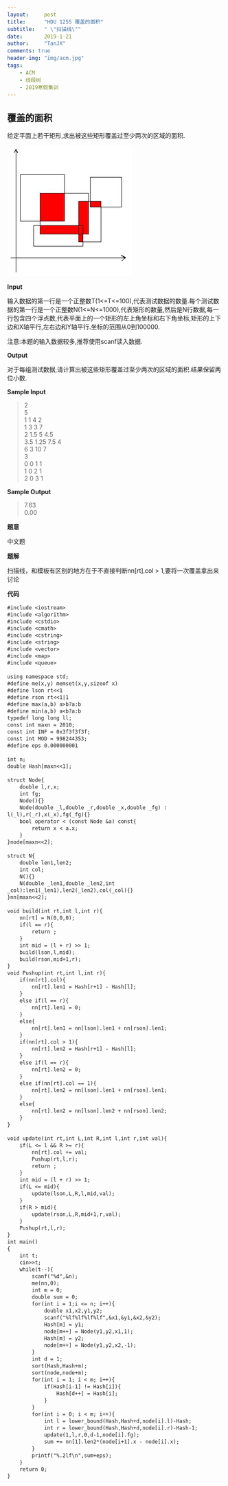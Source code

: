 ```yaml
---
layout:     post
title:      "HDU 1255 覆盖的面积"
subtitle:   " \"扫描线\""
date:       2019-1-21
author:     "TanJX"
comments: true
header-img: "img/acm.jpg"
tags:
    - ACM
    - 线段树
    - 2019寒假集训
---
```


## 覆盖的面积 

给定平面上若干矩形,求出被这些矩形覆盖过至少两次的区域的面积. 

![](/img/in_post/覆盖的面积.jpg)

**Input**

输入数据的第一行是一个正整数T(1<=T<=100),代表测试数据的数量.每个测试数据的第一行是一个正整数N(1<=N<=1000),代表矩形的数量,然后是N行数据,每一行包含四个浮点数,代表平面上的一个矩形的左上角坐标和右下角坐标,矩形的上下边和X轴平行,左右边和Y轴平行.坐标的范围从0到100000. 

注意:本题的输入数据较多,推荐使用scanf读入数据. 

**Output**

对于每组测试数据,请计算出被这些矩形覆盖过至少两次的区域的面积.结果保留两位小数. 

**Sample Input**

>2<br>
5<br>
1 1 4 2<br>
1 3 3 7<br>
2 1.5 5 4.5<br>
3.5 1.25 7.5 4<br>
6 3 10 7<br>
3<br>
0 0 1 1<br>
1 0 2 1<br>
2 0 3 1<br>

**Sample Output**

>7.63<br>
0.00

**题意**

中文题

**题解**

扫描线，和模板有区别的地方在于不直接判断nn[rt].col > 1,要将一次覆盖拿出来讨论

**代码**

```
#include <iostream>
#include <algorithm>
#include <cstdio>
#include <cmath>
#include <cstring>
#include <string>
#include <vector>
#include <map>
#include <queue>

using namespace std;
#define me(x,y) memset(x,y,sizeof x)
#define lson rt<<1
#define rson rt<<1|1
#define max(a,b) a>b?a:b
#define min(a,b) a<b?a:b
typedef long long ll;
const int maxn = 2010;
const int INF = 0x3f3f3f3f;
const int MOD = 998244353;
#define eps 0.000000001

int n;
double Hash[maxn<<1];

struct Node{
    double l,r,x;
    int fg;
    Node(){}
    Node(double _l,double _r,double _x,double _fg) : l(_l),r(_r),x(_x),fg(_fg){}
    bool operator < (const Node &a) const{
        return x < a.x;
    }
}node[maxn<<2];

struct N{
    double len1,len2;
    int col;
    N(){}
    N(double _len1,double _len2,int _col):len1(_len1),len2(_len2),col(_col){}
}nn[maxn<<2];

void build(int rt,int l,int r){
    nn[rt] = N(0,0,0);
    if(l == r){
        return ;
    }
    int mid = (l + r) >> 1;
    build(lson,l,mid);
    build(rson,mid+1,r);
}
void Pushup(int rt,int l,int r){
    if(nn[rt].col){
        nn[rt].len1 = Hash[r+1] - Hash[l];
    }
    else if(l == r){
        nn[rt].len1 = 0;
    }
    else{
        nn[rt].len1 = nn[lson].len1 + nn[rson].len1;
    }
    if(nn[rt].col > 1){
        nn[rt].len2 = Hash[r+1] - Hash[l];
    }
    else if(l == r){
        nn[rt].len2 = 0;
    }
    else if(nn[rt].col == 1){
        nn[rt].len2 = nn[lson].len1 + nn[rson].len1;
    }
    else{
        nn[rt].len2 = nn[lson].len2 + nn[rson].len2;
    }
}

void update(int rt,int L,int R,int l,int r,int val){
    if(L <= l && R >= r){ 
        nn[rt].col += val;
        Pushup(rt,l,r);
        return ;
    }
    int mid = (l + r) >> 1;
    if(L <= mid){
        update(lson,L,R,l,mid,val);
    }
    if(R > mid){
        update(rson,L,R,mid+1,r,val);
    }
    Pushup(rt,l,r);
}
int main()
{
    int t;
    cin>>t;
    while(t--){
        scanf("%d",&n);
        me(nn,0);
        int m = 0;
        double sum = 0;
        for(int i = 1;i <= n; i++){
            double x1,x2,y1,y2;
            scanf("%lf%lf%lf%lf",&x1,&y1,&x2,&y2);
            Hash[m] = y1;
            node[m++] = Node(y1,y2,x1,1);
            Hash[m] = y2;
            node[m++] = Node(y1,y2,x2,-1);
        }
        int d = 1;
        sort(Hash,Hash+m);
        sort(node,node+m);
        for(int i = 1; i < m; i++){
            if(Hash[i-1] != Hash[i]){
                Hash[d++] = Hash[i];
            }
        }
        for(int i = 0; i < m; i++){
            int l = lower_bound(Hash,Hash+d,node[i].l)-Hash; 
            int r = lower_bound(Hash,Hash+d,node[i].r)-Hash-1;
            update(1,l,r,0,d-1,node[i].fg);
            sum += nn[1].len2*(node[i+1].x - node[i].x);
        }
        printf("%.2lf\n",sum+eps);
    }
    return 0;
}
```